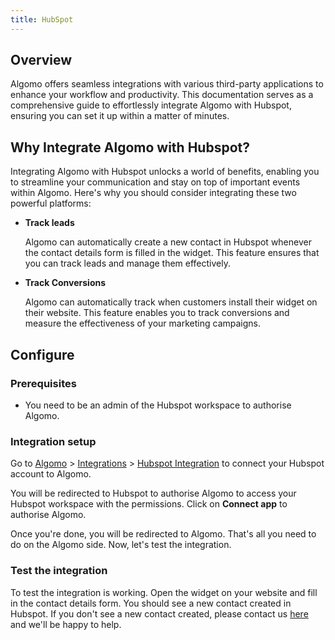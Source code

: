 ```yaml
---
title: HubSpot
---
```


## Overview

Algomo offers seamless integrations with various third-party applications to enhance your workflow and productivity. This documentation serves as a comprehensive guide to effortlessly integrate Algomo with Hubspot, ensuring you can set it up within a matter of minutes.

## Why Integrate Algomo with Hubspot?

Integrating Algomo with Hubspot unlocks a world of benefits, enabling you to streamline your communication and stay on top of important events within Algomo. Here's why you should consider integrating these two powerful platforms:

- **Track leads**

  Algomo can automatically create a new contact in Hubspot whenever the contact details form is filled in the widget. This feature ensures that you can track leads and manage them effectively.

- **Track Conversions**

  Algomo can automatically track when customers install their widget on their website. This feature enables you to track conversions and measure the effectiveness of your marketing campaigns.

## Configure

### Prerequisites

- You need to be an admin of the Hubspot workspace to authorise Algomo.

### Integration setup

Go to [Algomo](https://app.algomo.com) > [Integrations](https://app.algomo.com/integrations) > [Hubspot Integration](https://app.algomo.com/integrations/hubspot) to connect your Hubspot account to Algomo.

You will be redirected to Hubspot to authorise Algomo to access your Hubspot workspace with the permissions. Click on **Connect app** to authorise Algomo.

Once you're done, you will be redirected to Algomo. That's all you need to do on the Algomo side. Now, let's test the integration.

### Test the integration

To test the integration is working. Open the widget on your website and fill in the contact details form. You should see a new contact created in Hubspot. If you don't see a new contact created, please contact us [here](https://www.algomo.com/contact-us) and we'll be happy to help.

